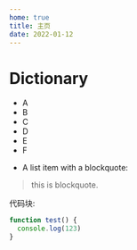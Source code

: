 ```yaml
---
home: true
title: 主页
date: 2022-01-12
---
```


# Dictionary

- A
- B
- C
- D
- E
- F

* A list item with a blockquote:

> this is blockquote.

代码块:

```javascript
function test() {
  console.log(123)
}
```
